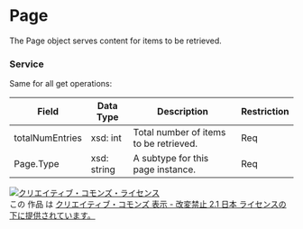 # Page
The Page object serves content for items to be retrieved.
### Service
Same for all get operations:

| Field | Data Type | Description | Restriction | 
|---|---|---|---|
| totalNumEntries| xsd: int| Total number of items to be retrieved.| Req |
| Page.Type| xsd: string| A subtype for this page instance.| Req |

<a rel="license" href="http://creativecommons.org/licenses/by-nd/2.1/jp/"><img alt="クリエイティブ・コモンズ・ライセンス" style="border-width:0" src="https://i.creativecommons.org/l/by-nd/2.1/jp/88x31.png" /></a><br />この 作品 は <a rel="license" href="http://creativecommons.org/licenses/by-nd/2.1/jp/">クリエイティブ・コモンズ 表示 - 改変禁止 2.1 日本 ライセンスの下に提供されています。</a>
